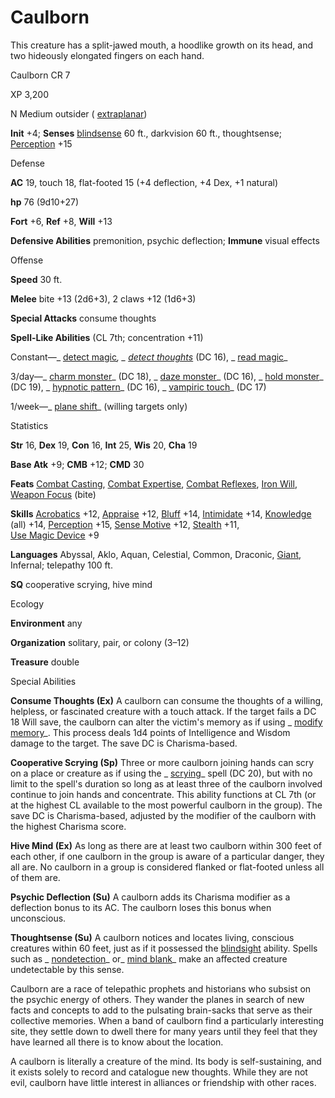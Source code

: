 # Caulborn

This creature has a split-jawed mouth, a hoodlike growth on its head, and two hideously elongated fingers on each hand.

Caulborn CR 7

XP 3,200

N Medium outsider ( [extraplanar](monsters/creatureTypes#_extraplanar-subtype))

**Init** +4; **Senses** [blindsense](monsters/universalMonsterRules#_blindsense) 60 ft., darkvision 60 ft., thoughtsense; [Perception](skills/perception#_perception) +15

Defense

**AC** 19, touch 18, flat-footed 15 (+4 deflection, +4 Dex, +1 natural)

**hp** 76 (9d10+27)

**Fort** +6, **Ref** +8, **Will** +13

**Defensive Abilities** premonition, psychic deflection; **Immune** visual effects

Offense

**Speed** 30 ft.

**Melee** bite +13 (2d6+3), 2 claws +12 (1d6+3)

**Special Attacks** consume thoughts

**Spell-Like Abilities** (CL 7th; concentration +11)

Constant—_ [detect magic](spells/detectMagic#_detect-magic)_, _ [detect thoughts](spells/detectThoughts#_detect-thoughts)_ (DC 16), _ [read magic](spells/readMagic#_read-magic)_

3/day—_ [charm monster](spells/charmMonster#_charm-monster)_ (DC 18), _ [daze monster](spells/dazeMonster#_daze-monster)_ (DC 16), _ [hold monster](spells/holdMonster#_hold-monster)_ (DC 19), _ [hypnotic pattern](spells/hypnoticPattern#_hypnotic-pattern)_ (DC 16), _ [vampiric touch](spells/vampiricTouch#_vampiric-touch)_ (DC 17)

1/week—_ [plane shift](spells/planeShift#_plane-shift)_ (willing targets only)

Statistics

**Str** 16, **Dex** 19, **Con** 16, **Int** 25, **Wis** 20, **Cha** 19

**Base Atk** +9; **CMB** +12; **CMD** 30

**Feats** [Combat Casting](feats#_combat-casting), [Combat Expertise](feats#_combat-expertise), [Combat Reflexes](feats#_combat-reflexes), [Iron Will](feats#_iron-will), [Weapon Focus](feats#_weapon-focus) (bite)

**Skills** [Acrobatics](skills/acrobatics#_acrobatics) +12, [Appraise](skills/appraise#_appraise) +12, [Bluff](skills/bluff#_bluff) +14, [Intimidate](skills/intimidate#_intimidate) +14, [Knowledge](skills/knowledge#_knowledge) (all) +14, [Perception](skills/perception#_perception) +15, [Sense Motive](skills/senseMotive#_sense-motive) +12, [Stealth](skills/stealth#_stealth) +11,   
 [Use Magic Device](skills/useMagicDevice#_use-magic-device) +9

**Languages** Abyssal, Aklo, Aquan, Celestial, Common, Draconic, [Giant](monsters/creatureTypes#_giant-subtype), Infernal; telepathy 100 ft.

**SQ** cooperative scrying, hive mind

Ecology

**Environment** any

**Organization** solitary, pair, or colony (3–12)

**Treasure** double

Special Abilities

**Consume Thoughts (Ex)** A caulborn can consume the thoughts of a willing, helpless, or fascinated creature with a touch attack. If the target fails a DC 18 Will save, the caulborn can alter the victim's memory as if using _ [modify memory](spells/modifyMemory#_modify-memory)_. This process deals 1d4 points of Intelligence and Wisdom damage to the target. The save DC is Charisma-based.

**Cooperative Scrying (Sp)** Three or more caulborn joining hands can scry on a place or creature as if using the _ [scrying](spells/scrying#_scrying)_ spell (DC 20), but with no limit to the spell's duration so long as at least three of the caulborn involved continue to join hands and concentrate. This ability functions at CL 7th (or at the highest CL available to the most powerful caulborn in the group). The save DC is Charisma-based, adjusted by the modifier of the caulborn with the highest Charisma score.

**Hive Mind (Ex)** As long as there are at least two caulborn within 300 feet of each other, if one caulborn in the group is aware of a particular danger, they all are. No caulborn in a group is considered flanked or flat-footed unless all of them are.

**Psychic Deflection (Su)** A caulborn adds its Charisma modifier as a deflection bonus to its AC. The caulborn loses this bonus when unconscious.

**Thoughtsense (Su)** A caulborn notices and locates living, conscious creatures within 60 feet, just as if it possessed the [blindsight](monsters/universalMonsterRules#_blindsight) ability. Spells such as _ [nondetection](spells/nondetection#_nondetection)_ or_ [mind blank](spells/mindBlank#_mind-blank)_ make an affected creature undetectable by this sense.

Caulborn are a race of telepathic prophets and historians who subsist on the psychic energy of others. They wander the planes in search of new facts and concepts to add to the pulsating brain-sacks that serve as their collective memories. When a band of caulborn find a particularly interesting site, they settle down to dwell there for many years until they feel that they have learned all there is to know about the location.

A caulborn is literally a creature of the mind. Its body is self-sustaining, and it exists solely to record and catalogue new thoughts. While they are not evil, caulborn have little interest in alliances or friendship with other races.

